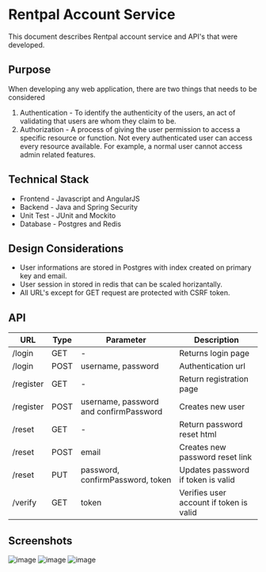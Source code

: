 # Rentpal Account Service

This document describes Rentpal account service and API's that were developed.

## Purpose
When developing any web application, there are two things that needs to be considered
1. Authentication - To identify the authenticity of the users, an act of validating that users are whom they claim to be.
2. Authorization - A process of giving the user permission to access a specific resource or function. Not every authenticated user can access every resource available. For example, a normal user cannot access admin related features.

## Technical Stack
- Frontend - Javascript and AngularJS
- Backend - Java and Spring Security
- Unit Test - JUnit and Mockito
- Database - Postgres and Redis

## Design Considerations
- User informations are stored in Postgres with index created on primary key and email.
- User session in stored in redis that can be scaled horizantally.
- All URL's except for GET request are protected with CSRF token.

## API
| URL | Type | Parameter | Description |
| --- | --- | --- | --- |
| /login | GET | - | Returns login page |
| /login | POST | username, password| Authentication url |   
| /register | GET | - | Return registration page |
| /register | POST | username, password and confirmPassword | Creates new user |
| /reset | GET | - | Return password reset html |
| /reset | POST | email | Creates new password reset link |
| /reset | PUT | password, confirmPassword, token | Updates password if token is valid |
| /verify | GET | token | Verifies user account if token is valid |

## Screenshots
![image](https://user-images.githubusercontent.com/49817583/100555823-65425680-329e-11eb-9833-6cc17efdd014.png)
![image](https://user-images.githubusercontent.com/49817583/100555836-768b6300-329e-11eb-9acd-6882817324e8.png)
![image](https://user-images.githubusercontent.com/49817583/100555843-886d0600-329e-11eb-8a7b-e466163b9c09.png)

